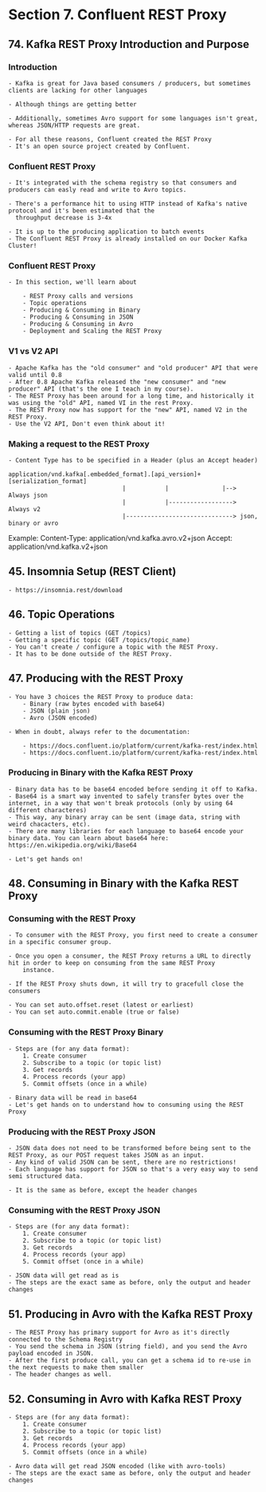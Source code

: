 # Section 7. Confluent REST Proxy 

## 74. Kafka REST Proxy Introduction and Purpose

### Introduction

    - Kafka is great for Java based consumers / producers, but sometimes clients are lacking for other languages

    - Although things are getting better

    - Additionally, sometimes Avro support for some languages isn't great, whereas JSON/HTTP requests are great.

    - For all these reasons, Confluent created the REST Proxy
    - It's an open source project created by Confluent.

### Confluent REST Proxy

    - It's integrated with the schema registry so that consumers and producers can easly read and write to Avro topics.

    - There's a performance hit to using HTTP instead of Kafka's native protocol and it's been estimated that the 
      throughput decrease is 3-4x

    - It is up to the producing application to batch events
    - The Confluent REST Proxy is already installed on our Docker Kafka Cluster!


### Confluent REST Proxy

    - In this section, we'll learn about

        - REST Proxy calls and versions
        - Topic operations
        - Producing & Consuming in Binary
        - Producing & Consuming in JSON
        - Producing & Consuming in Avro
        - Deployment and Scaling the REST Proxy

### V1 vs V2 API

    - Apache Kafka has the "old consumer" and "old producer" API that were valid until 0.8
    - After 0.8 Apache Kafka released the "new consumer" and "new producer" API (that's the one I teach in my course).
    - The REST Proxy has been around for a long time, and historically it was using the "old" API, named VI in the rest Proxy.
    - The REST Proxy now has support for the "new" API, named V2 in the REST Proxy.
    - Use the V2 API, Don't even think about it!

### Making a request to the REST Proxy

    - Content Type has to be specified in a Header (plus an Accept header)

    application/vnd.kafka[.embedded_format].[api_version]+[serialization_format]
                                    |           |               |--> Always json
                                    |           |------------------> Always v2
                                    |------------------------------> json, binary or avro


Example:
    Content-Type: application/vnd.kafka.avro.v2+json
    Accept: application/vnd.kafka.v2+json


## 45. Insomnia Setup (REST Client)

    - https://insomnia.rest/download

## 46. Topic Operations

    - Getting a list of topics (GET /topics)
    - Getting a specific topic (GET /topics/topic_name)
    - You can't create / configure a topic with the REST Proxy.
    - It has to be done outside of the REST Proxy.

## 47. Producing with the REST Proxy

    - You have 3 choices the REST Proxy to produce data:
        - Binary (raw bytes encoded with base64)
        - JSON (plain json)
        - Avro (JSON encoded)

    - When in doubt, always refer to the documentation:

        - https://docs.confluent.io/platform/current/kafka-rest/index.html
        - https://docs.confluent.io/platform/current/kafka-rest/index.html

    
### Producing in Binary with the Kafka REST Proxy

    - Binary data has to be base64 encoded before sending it off to Kafka.
    - Base64 is a smart way invented to safely transfer bytes over the internet, in a way that won't break protocols (only by using 64 different characteres)
    - This way, any binary array can be sent (image data, string with weird chacacters, etc).
    - There are many libraries for each language to base64 encode your binary data. You can learn about base64 here: https://en.wikipedia.org/wiki/Base64

    - Let's get hands on!

## 48. Consuming in Binary with the Kafka REST Proxy

### Consuming with the REST Proxy

    - To consumer with the REST Proxy, you first need to create a consumer in a specific consumer group.

    - Once you open a consumer, the REST Proxy returns a URL to directly hit in order to keep on consuming from the same REST Proxy
        instance.
    
    - If the REST Proxy shuts down, it will try to gracefull close the consumers

    - You can set auto.offset.reset (latest or earliest)
    - You can set auto.commit.enable (true or false)


### Consuming with the REST Proxy Binary

    - Steps are (for any data format):
        1. Create consumer
        2. Subscribe to a topic (or topic list)
        3. Get records
        4. Process records (your app)
        5. Commit offsets (once in a while)

    - Binary data will be read in base64
    - Let's get hands on to understand how to consuming using the REST Proxy


### Producing with the REST Proxy JSON

    - JSON data does not need to be transformed before being sent to the REST Proxy, as our POST request takes JSON as an input.
    - Any kind of valid JSON can be sent, there are no restrictions!
    - Each language has support for JSON so that's a very easy way to send semi structured data.

    - It is the same as before, except the header changes

### Consuming with the REST Proxy JSON

    - Steps are (for any data format):
        1. Create consumer
        2. Subscribe to a topic (or topic list)
        3. Get records
        4. Process records (your app)
        5. Commit offset (once in a while)

    - JSON data will get read as is
    - The steps are the exact same as before, only the output and header changes


## 51. Producing in Avro with the Kafka REST Proxy

    - The REST Proxy has primary support for Avro as it's directly connected to the Schema Registry
    - You send the schema in JSON (string field), and you send the Avro payload encoded in JSON.
    - After the first produce call, you can get a schema id to re-use in the next requests to make them smaller
    - The header changes as well.

## 52. Consuming in Avro with Kafka REST Proxy

    - Steps are (for any data format):
        1. Create consumer
        2. Subscribe to a topic (or topic list)
        3. Get records
        4. Process records (your app)
        5. Commit offsets (once in a while)

    - Avro data will get read JSON encoded (like with avro-tools)
    - The steps are the exact same as before, only the output and header changes








